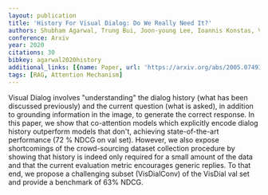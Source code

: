 ```yaml
---
layout: publication
title: 'History For Visual Dialog: Do We Really Need It?'
authors: Shubham Agarwal, Trung Bui, Joon-young Lee, Ioannis Konstas, Verena Rieser
conference: Arxiv
year: 2020
citations: 30
bibkey: agarwal2020history
additional_links: [{name: Paper, url: 'https://arxiv.org/abs/2005.07493'}]
tags: [RAG, Attention Mechanism]
---
```

Visual Dialog involves "understanding" the dialog history (what has been
discussed previously) and the current question (what is asked), in addition to
grounding information in the image, to generate the correct response. In this
paper, we show that co-attention models which explicitly encode dialog history
outperform models that don't, achieving state-of-the-art performance (72 % NDCG
on val set). However, we also expose shortcomings of the crowd-sourcing dataset
collection procedure by showing that history is indeed only required for a
small amount of the data and that the current evaluation metric encourages
generic replies. To that end, we propose a challenging subset (VisDialConv) of
the VisDial val set and provide a benchmark of 63% NDCG.